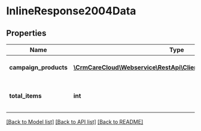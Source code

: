 # InlineResponse2004Data

## Properties
Name | Type | Description | Notes
------------ | ------------- | ------------- | -------------
**campaign_products** | [**\CrmCareCloud\Webservice\RestApi\Client\Model\CampaignProduct[]**](CampaignProduct.md) | List of the campaign products | [optional] 
**total_items** | **int** | Count of all found campaign products | [optional] 

[[Back to Model list]](../../README.md#documentation-for-models) [[Back to API list]](../../README.md#documentation-for-api-endpoints) [[Back to README]](../../README.md)

